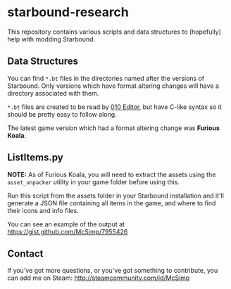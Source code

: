 starbound-research
==================
This repository contains various scripts and data structures to (hopefully) help with modding Starbound.

Data Structures
---------------
You can find `*.bt` files in the directories named after the versions of Starbound. Only versions which have format altering changes will have a directory associated with them.

`*.bt` files are created to be read by [010 Editor](http://www.sweetscape.com/010editor/), but have C-like syntax so it should be pretty easy to follow along.

The latest game version which had a format altering change was **Furious Koala**.

ListItems.py
------------
**NOTE:** As of Furious Koala, you will need to extract the assets using the `asset_unpacker` utility in your game folder before using this.

Run this script from the assets folder in your Starbound installation and it'll generate a JSON file containing all items in the game, and where to find their icons and info files.

You can see an example of the output at https://gist.github.com/McSimp/7955426

Contact
-------
If you've got more questions, or you've got something to contribute, you can add me on Steam: http://steamcommunity.com/id/McSimp
